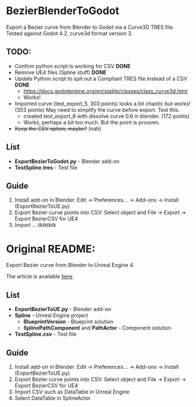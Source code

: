 # BezierBlenderToGodot
Export a Bezier curve from Blender to Godot via a Curve3D TRES file.
Tested against Godot 4.2, curve3d format version 3. 

## TODO:
* Confirm python script is working for CSV **DONE**
* Remove UE4 files (Spline stuff) **DONE**
* Update Python script to spit out a Compliant TRES file instead of a CSV **DONE**
  * https://docs.godotengine.org/en/stable/classes/class_curve3d.html
  * Works!
* Imported curve (test_export_5, 303 points) looks a bit chaotic but works! (303 points) May need to simplify the curve before export. Test this.
  * created test_export_6 with dissolve curve 0.6 in blender. (172 points)
  * Works, perhaps a bit too much. But the point is prooven. 
* ~~Keep the CSV option, maybe?~~ (nah)

## List
* **ExportBezierToGodot.py** - Blender add-on
* **TestSpline.tres** - Test file

## Guide
1. Install add-on in Blender:
  Edit -> Preferences... -> Add-ons -> Install (ExportBezierToUE.py)
2. Export Bezier curve points into CSV:
  Select object and File -> Export -> Export BezierCSV for UE4
3. Import ... tktktktk

# Original README:
Export Bezier curve from Blender to Unreal Engine 4.

The article is available [here](https://medium.com/@qerrant/export-spline-from-blender-to-unreal-engine-28a4ccdd97c0). 

## List
* **ExportBezierToUE.py** - Blender add-on
* **Spline** - Unreal Engine project
  * **BlueprintVersion** - Blueprint solution
  * **SplinePathComponent** and **PathActor** - Component solution
* **TestSpline.csv** - Test file

## Guide
1. Install add-on in Blender:
  Edit -> Preferences... -> Add-ons -> Install (ExportBezierToUE.py)
2. Export Bezier curve points into CSV:
  Select object and File -> Export -> Export BezierCSV for UE4
3. Import CSV such as DataTable in Unreal Engine
4. Select DataTable in SplineActor
